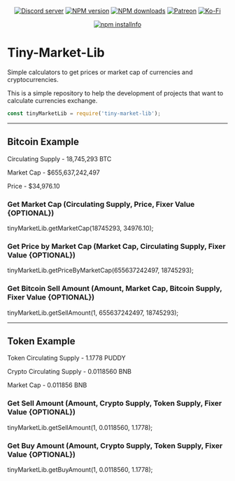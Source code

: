 <div align="center">
<p>
    <a href="https://discord.gg/TgHdvJd"><img src="https://img.shields.io/discord/413193536188579841?color=7289da&logo=discord&logoColor=white" alt="Discord server" /></a>
    <a href="https://www.npmjs.com/package/tiny-market-lib"><img src="https://img.shields.io/npm/v/tiny-market-lib.svg?maxAge=3600" alt="NPM version" /></a>
    <a href="https://www.npmjs.com/package/tiny-market-lib"><img src="https://img.shields.io/npm/dt/tiny-market-lib.svg?maxAge=3600" alt="NPM downloads" /></a>
    <a href="https://www.patreon.com/JasminDreasond"><img src="https://img.shields.io/badge/donate-patreon-F96854.svg?logo=patreon" alt="Patreon" /></a>
    <a href="https://ko-fi.com/jasmindreasond"><img src="https://img.shields.io/badge/donate-ko%20fi-29ABE0.svg?logo=ko-fi" alt="Ko-Fi" /></a>
</p>
<p>
    <a href="https://nodei.co/npm/tiny-market-lib/"><img src="https://nodei.co/npm/tiny-market-lib.png?downloads=true&stars=true" alt="npm installnfo" /></a>
</p>
</div>

# Tiny-Market-Lib
Simple calculators to get prices or market cap of currencies and cryptocurrencies.

This is a simple repository to help the development of projects that want to calculate currencies exchange.

```js
const tinyMarketLib = require('tiny-market-lib');
```

<hr/>

## Bitcoin Example

Circulating Supply - 18,745,293 BTC

Market Cap - $655,637,242,497

Price - $34,976.10

### Get Market Cap (Circulating Supply, Price, Fixer Value {OPTIONAL})
tinyMarketLib.getMarketCap(18745293, 34976.10);

### Get Price by Market Cap (Market Cap, Circulating Supply, Fixer Value {OPTIONAL})
tinyMarketLib.getPriceByMarketCap(655637242497, 18745293);

### Get Bitcoin Sell Amount (Amount, Market Cap, Bitcoin Supply, Fixer Value {OPTIONAL})
tinyMarketLib.getSellAmount(1, 655637242497, 18745293);

<hr/>

## Token Example

Token Circulating Supply - 1.1778 PUDDY

Crypto Circulating Supply - 0.0118560 BNB

Market Cap - 0.011856 BNB

### Get Sell Amount (Amount, Crypto Supply, Token Supply, Fixer Value {OPTIONAL})
tinyMarketLib.getSellAmount(1, 0.0118560, 1.1778);

### Get Buy Amount (Amount, Crypto Supply, Token Supply, Fixer Value {OPTIONAL})
tinyMarketLib.getBuyAmount(1, 0.0118560, 1.1778);